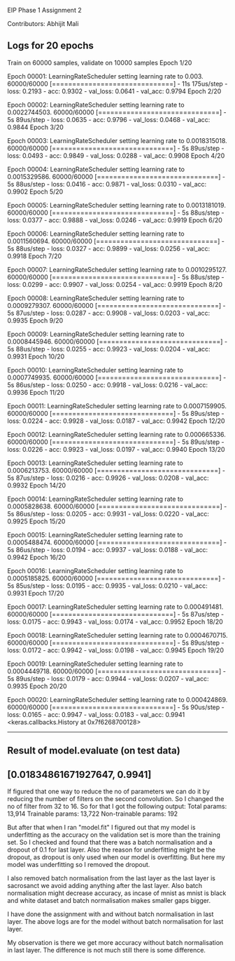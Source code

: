 EIP Phase 1 Assignment 2

Contributors: Abhijit Mali


Logs for 20 epochs
-------------------------------------------------------------------------------------------------------------
Train on 60000 samples, validate on 10000 samples
Epoch 1/20

Epoch 00001: LearningRateScheduler setting learning rate to 0.003.
60000/60000 [==============================] - 11s 175us/step - loss: 0.2193 - acc: 0.9302 - val_loss: 0.0641 - val_acc: 0.9794
Epoch 2/20

Epoch 00002: LearningRateScheduler setting learning rate to 0.0022744503.
60000/60000 [==============================] - 5s 89us/step - loss: 0.0635 - acc: 0.9796 - val_loss: 0.0468 - val_acc: 0.9844
Epoch 3/20

Epoch 00003: LearningRateScheduler setting learning rate to 0.0018315018.
60000/60000 [==============================] - 5s 89us/step - loss: 0.0493 - acc: 0.9849 - val_loss: 0.0288 - val_acc: 0.9908
Epoch 4/20

Epoch 00004: LearningRateScheduler setting learning rate to 0.0015329586.
60000/60000 [==============================] - 5s 88us/step - loss: 0.0416 - acc: 0.9871 - val_loss: 0.0310 - val_acc: 0.9902
Epoch 5/20

Epoch 00005: LearningRateScheduler setting learning rate to 0.0013181019.
60000/60000 [==============================] - 5s 88us/step - loss: 0.0377 - acc: 0.9888 - val_loss: 0.0246 - val_acc: 0.9919
Epoch 6/20

Epoch 00006: LearningRateScheduler setting learning rate to 0.0011560694.
60000/60000 [==============================] - 5s 88us/step - loss: 0.0327 - acc: 0.9899 - val_loss: 0.0256 - val_acc: 0.9918
Epoch 7/20

Epoch 00007: LearningRateScheduler setting learning rate to 0.0010295127.
60000/60000 [==============================] - 5s 88us/step - loss: 0.0299 - acc: 0.9907 - val_loss: 0.0254 - val_acc: 0.9919
Epoch 8/20

Epoch 00008: LearningRateScheduler setting learning rate to 0.0009279307.
60000/60000 [==============================] - 5s 87us/step - loss: 0.0287 - acc: 0.9908 - val_loss: 0.0203 - val_acc: 0.9935
Epoch 9/20

Epoch 00009: LearningRateScheduler setting learning rate to 0.0008445946.
60000/60000 [==============================] - 5s 88us/step - loss: 0.0255 - acc: 0.9923 - val_loss: 0.0204 - val_acc: 0.9931
Epoch 10/20

Epoch 00010: LearningRateScheduler setting learning rate to 0.0007749935.
60000/60000 [==============================] - 5s 86us/step - loss: 0.0250 - acc: 0.9918 - val_loss: 0.0216 - val_acc: 0.9936
Epoch 11/20

Epoch 00011: LearningRateScheduler setting learning rate to 0.0007159905.
60000/60000 [==============================] - 5s 89us/step - loss: 0.0224 - acc: 0.9928 - val_loss: 0.0187 - val_acc: 0.9942
Epoch 12/20

Epoch 00012: LearningRateScheduler setting learning rate to 0.000665336.
60000/60000 [==============================] - 5s 89us/step - loss: 0.0226 - acc: 0.9923 - val_loss: 0.0197 - val_acc: 0.9940
Epoch 13/20

Epoch 00013: LearningRateScheduler setting learning rate to 0.0006213753.
60000/60000 [==============================] - 5s 87us/step - loss: 0.0216 - acc: 0.9926 - val_loss: 0.0208 - val_acc: 0.9932
Epoch 14/20

Epoch 00014: LearningRateScheduler setting learning rate to 0.0005828638.
60000/60000 [==============================] - 5s 86us/step - loss: 0.0205 - acc: 0.9931 - val_loss: 0.0220 - val_acc: 0.9925
Epoch 15/20

Epoch 00015: LearningRateScheduler setting learning rate to 0.0005488474.
60000/60000 [==============================] - 5s 86us/step - loss: 0.0194 - acc: 0.9937 - val_loss: 0.0188 - val_acc: 0.9942
Epoch 16/20

Epoch 00016: LearningRateScheduler setting learning rate to 0.0005185825.
60000/60000 [==============================] - 5s 85us/step - loss: 0.0195 - acc: 0.9935 - val_loss: 0.0210 - val_acc: 0.9931
Epoch 17/20

Epoch 00017: LearningRateScheduler setting learning rate to 0.000491481.
60000/60000 [==============================] - 5s 87us/step - loss: 0.0175 - acc: 0.9943 - val_loss: 0.0174 - val_acc: 0.9952
Epoch 18/20

Epoch 00018: LearningRateScheduler setting learning rate to 0.0004670715.
60000/60000 [==============================] - 5s 89us/step - loss: 0.0172 - acc: 0.9942 - val_loss: 0.0198 - val_acc: 0.9945
Epoch 19/20

Epoch 00019: LearningRateScheduler setting learning rate to 0.0004449718.
60000/60000 [==============================] - 5s 89us/step - loss: 0.0179 - acc: 0.9944 - val_loss: 0.0207 - val_acc: 0.9935
Epoch 20/20

Epoch 00020: LearningRateScheduler setting learning rate to 0.000424869.
60000/60000 [==============================] - 5s 90us/step - loss: 0.0165 - acc: 0.9947 - val_loss: 0.0183 - val_acc: 0.9941
<keras.callbacks.History at 0x7f6268700128>

------------------------------------------------------------------------------------------------------------------------------------

Result of model.evaluate (on test data)
------------------------------------------------------------------------------------------------------------------------------------
[0.01834861671927647, 0.9941]
------------------------------------------------------------------------------------------------------------------------------------
If figured that one way to reduce the no of parameters we can do it by reducing the number of filters on the second convolution. 
So I changed the no of filter from 32 to 16. So for that I got the following output:
Total params: 13,914
Trainable params: 13,722
Non-trainable params: 192

But after that when I ran "model.fit" I figured out that my model is underfitting as the accuracy on the validation set is more than
the training set. So I checked and found that there was a batch normalisation and a dropout of 0.1 for last layer. 
Also the reason for underfitting might be the dropout, as dropout is only used when our model is overfitting. But here my model was 
underfitting so I removed the dropout. 

I also removed batch normalisation from the last layer as the last layer is sacrosanct we avoid adding anything after the last layer. 
Also batch normalisation might decrease accuracy, as incase of mnist as mnist is black and white dataset and batch normalisation 
makes smaller gaps bigger.

I have done the assignment with and without batch normalisation in last layer. The above logs are for the model 
without batch normalisation for last layer.

My observation is there we get more accuracy without batch normalisation in last layer. The difference is not much still 
there is some difference.
 
